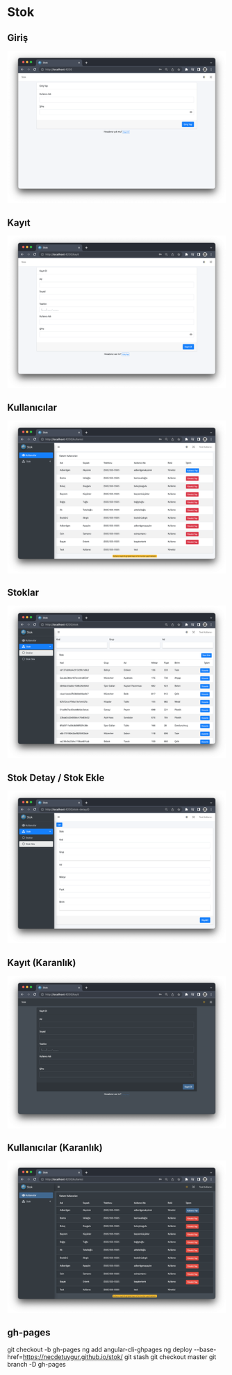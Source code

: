 # Stok

## Giriş

![Giriş](./screenshots/giris.png)

## Kayıt

![Kayıt](./screenshots/kayit.png)

## Kullanıcılar

![Kullanıcılar](./screenshots/kullanicilar.png)

## Stoklar

![Stoklar](./screenshots/stok.png)

## Stok Detay / Stok Ekle

![Stok Detay / Stok Ekle](./screenshots/stok-detay.png)

## Kayıt (Karanlık)

![Kayıt (Karanlık)](./screenshots/kayit-dark.png)

## Kullanıcılar (Karanlık)

![Kullanıcılar (Karanlık)](./screenshots/kullanicilar-dark.png)

## gh-pages

git checkout -b gh-pages
ng add angular-cli-ghpages
ng deploy --base-href=https://necdetuygur.github.io/stok/
git stash
git checkout master
git branch -D gh-pages
